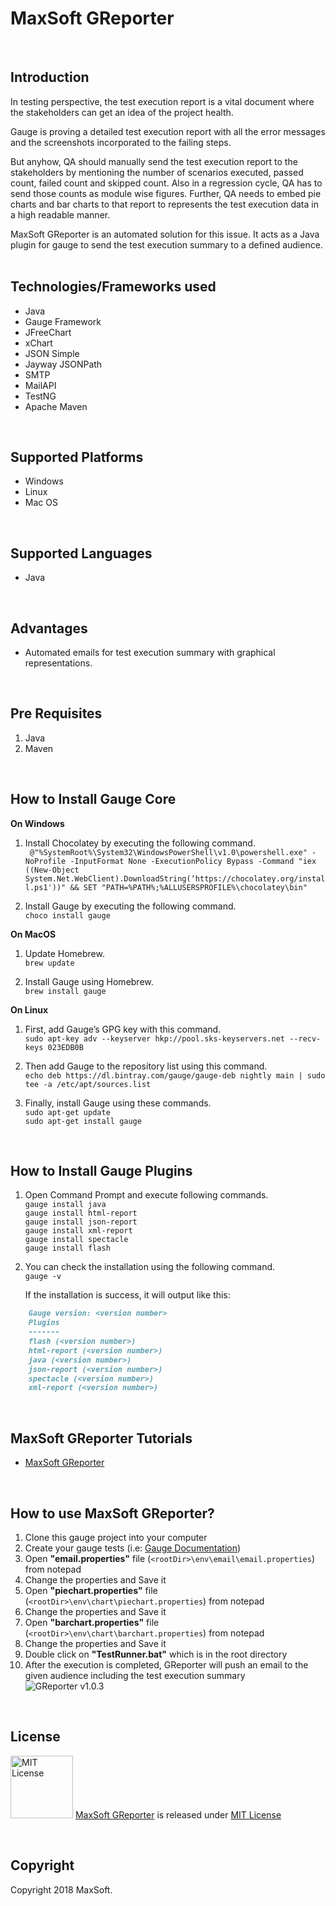 # MaxSoft GReporter
<br />

## Introduction
In testing perspective, the test execution report is a vital document where the stakeholders can get an idea of the project health.

Gauge is proving a detailed test execution report with all the error messages and the screenshots incorporated to the failing steps.

But anyhow, QA should manually send the test execution report to the stakeholders by mentioning the number of scenarios executed, passed count, failed count and skipped count. Also in a regression cycle, QA has to send those counts as module wise figures. Further, QA needs to embed pie charts and bar charts to that report to represents the test execution data in a high readable manner.

MaxSoft GReporter is an automated solution for this issue. It acts as a Java plugin for gauge to send the test execution summary to a defined audience.
<br /><br />

## Technologies/Frameworks used
- Java
- Gauge Framework
- JFreeChart
- xChart
- JSON Simple
- Jayway JSONPath
- SMTP
- MailAPI
- TestNG
- Apache Maven
<br />

## Supported Platforms
- Windows
- Linux
- Mac OS
<br />

## Supported Languages
- Java
<br />

## Advantages
- Automated emails for test execution summary with graphical representations.
<br />

## Pre Requisites
1. Java
2. Maven
<br />

## How to Install Gauge Core

**On Windows**
1. Install Chocolatey by executing the following command. \
` @"%SystemRoot%\System32\WindowsPowerShell\v1.0\powershell.exe" -NoProfile -InputFormat None -ExecutionPolicy Bypass -Command "iex ((New-Object System.Net.WebClient).DownloadString(‘https://chocolatey.org/install.ps1'))" && SET "PATH=%PATH%;%ALLUSERSPROFILE%\chocolatey\bin"`

2. Install Gauge by executing the following command. \
`choco install gauge`

**On MacOS**
1. Update Homebrew. \
`brew update`

2. Install Gauge using Homebrew. \
`brew install gauge`

**On Linux**
1. First, add Gauge’s GPG key with this command. \
`sudo apt-key adv --keyserver hkp://pool.sks-keyservers.net --recv-keys 023EDB0B`

2. Then add Gauge to the repository list using this command. \
`echo deb https://dl.bintray.com/gauge/gauge-deb nightly main | sudo tee -a /etc/apt/sources.list`

3. Finally, install Gauge using these commands. \
`sudo apt-get update` \
`sudo apt-get install gauge`
<br />

## How to Install Gauge Plugins
1. Open Command Prompt and execute following commands. \
`gauge install java` \
`gauge install html-report` \
`gauge install json-report` \
`gauge install xml-report` \
`gauge install spectacle` \
`gauge install flash`

2. You can check the installation using the following command. \
`gauge -v`

	If the installation is success, it will output like this:

```markdown
    Gauge version: <version number>
    Plugins
    -------
    flash (<version number>)
    html-report (<version number>)
    java (<version number>)
    json-report (<version number>)
    spectacle (<version number>)
    xml-report (<version number>)
```
<br />

## MaxSoft GReporter Tutorials
- [MaxSoft GReporter](https://medium.com/greporter/maxsoft-email-client-for-gauge-8ae8af8ad32f)
<br />

## How to use MaxSoft GReporter?
1. Clone this gauge project into your computer
2. Create your gauge tests (i.e: [Gauge Documentation](https://docs.gauge.org/latest/index.html "Gauge Documentation"))
3. Open **"email.properties"** file (`<rootDir>\env\email\email.properties`) from notepad
4. Change the properties and Save it
5. Open **"piechart.properties"** file (`<rootDir>\env\chart\piechart.properties`) from notepad
6. Change the properties and Save it
7. Open **"barchart.properties"** file (`<rootDir>\env\chart\barchart.properties`) from notepad
8. Change the properties and Save it
9. Double click on **"TestRunner.bat"** which is in the root directory
10. After the execution is completed, GReporter will push an email to the given audience including the test execution summary
![GReporter v1.0.3](https://i.imgur.com/xEovMLC.png)
<br />

## License
<img src="https://upload.wikimedia.org/wikipedia/commons/thumb/0/0b/License_icon-mit-2.svg/2000px-License_icon-mit-2.svg.png" alt="MIT License" width="100" height="100"/> [MaxSoft GReporter](https://medium.com/greporter) is released under [MIT License](https://opensource.org/licenses/MIT)

<br />

## Copyright
Copyright 2018 MaxSoft.
